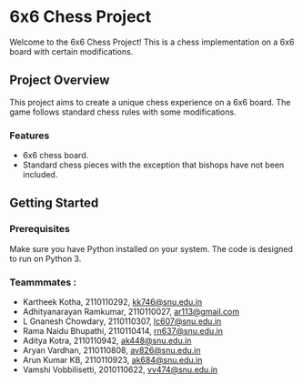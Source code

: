 # 6x6 Chess Project

Welcome to the 6x6 Chess Project! This is a chess implementation on a 6x6 board with certain modifications.

## Project Overview

This project aims to create a unique chess experience on a 6x6 board. The game follows standard chess rules with some modifications.

### Features

- 6x6 chess board.
- Standard chess pieces with the exception that bishops have not been included.

## Getting Started

### Prerequisites

Make sure you have Python installed on your system. The code is designed to run on Python 3.


### Teammmates : 
- Kartheek Kotha, 2110110292, kk746@snu.edu.in
- Adhityanarayan Ramkumar, 2110110027, ar113@gmail.com
- L Gnanesh Chowdary, 2110110307, lc607@snu.edu.in
- Rama Naidu Bhupathi, 2110110414, rn637@snu.edu.in
- Aditya Kotra, 2110110942, ak448@snu.edu.in
- Aryan Vardhan, 2110110808, av826@snu.edu.in
- Arun Kumar KB, 2110110923, ak684@snu.edu.in
- Vamshi Vobbilisetti, 2010110622, vv474@snu.edu.in